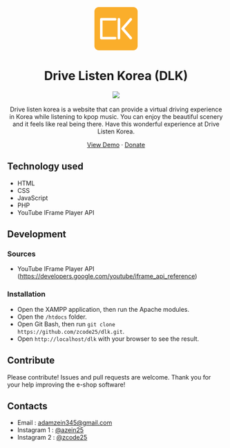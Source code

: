 <div align="center">
    <a href="https://drivelistenkorea.rf.gd">
        <img src="img/logo.png" alt="dlk" width="100px" />
    </a>
    <h1 align="center">Drive Listen Korea (DLK)</h1>
</div>

<div align="center">
    <a href="https://drivelistenkorea.rf.gd">
        <img src="https://img.shields.io/badge/version-Drive%20Listen%20Korea%20v1.2.0-yellow"/>
    </a>
</div>

<div align="center">
    <p align="center">Drive listen korea is a website that can provide a virtual driving experience in Korea while listening to kpop music. You can enjoy the beautiful scenery and it feels like real being there. Have this wonderful experience at Drive Listen Korea.</p>
    <a href="https://drivelistenkorea.rf.gd">View Demo</a>
    ·
    <a href="https://saweria.co/azein25">Donate</a>
</div>

## Technology used

- HTML
- CSS
- JavaScript
- PHP
- YouTube IFrame Player API

## Development

### Sources

- YouTube IFrame Player API (https://developers.google.com/youtube/iframe_api_reference)

### Installation

- Open the XAMPP application, then run the Apache modules.
- Open the `/htdocs` folder.
- Open Git Bash, then run `git clone https://github.com/zcode25/dlk.git`.
- Open `http://localhost/dlk` with your browser to see the result.

## Contribute

Please contribute! Issues and pull requests are welcome. Thank you for your help improving the e-shop software!

## Contacts

- Email : adamzein345@gmail.com
- Instagram 1 : [@azein25](https://www.instagram.com/azein25/)
- Instagram 2 : [@zcode25](https://www.instagram.com/zcode25/)
